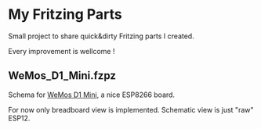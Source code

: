# My Fritzing Parts

Small project to share quick&dirty Fritzing parts I created.

Every improvement is wellcome !

## WeMos_D1_Mini.fzpz

Schema for [WeMos D1 Mini](), a nice ESP8266 board.

For now only breadboard view is implemented. Schematic view is just "raw" ESP12.
